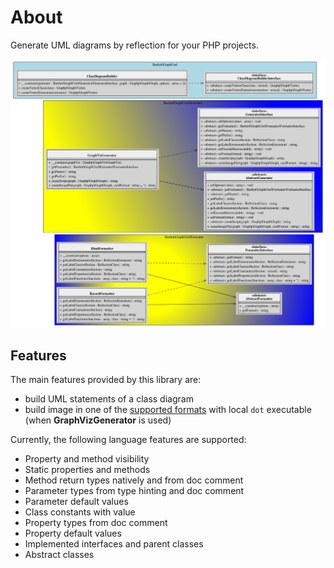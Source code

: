 <!-- markdownlint-disable MD013 -->
# About

Generate UML diagrams by reflection for your PHP projects.

![GraPHP UML Application](./app.png)

## Features

The main features provided by this library are:

* build UML statements of a class diagram
* build image in one of the [supported formats](https://graphviz.gitlab.io/_pages/doc/info/output.html) with local `dot` executable (when **GraphVizGenerator** is used)

Currently, the following language features are supported:

* Property and method visibility
* Static properties and methods
* Method return types natively and from doc comment
* Parameter types from type hinting and doc comment
* Parameter default values
* Class constants with value
* Property types from doc comment
* Property default values
* Implemented interfaces and parent classes
* Abstract classes
